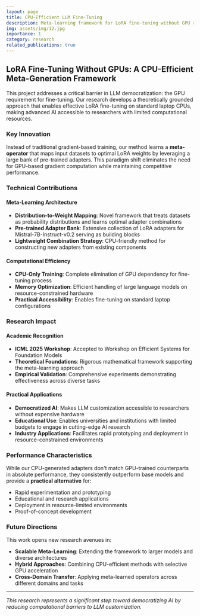 ```yaml
---
layout: page
title: CPU-Efficient LLM Fine-Tuning
description: Meta-learning framework for LoRA fine-tuning without GPU requirements
img: assets/img/12.jpg
importance: 1
category: research
related_publications: true
---
```


## LoRA Fine-Tuning Without GPUs: A CPU-Efficient Meta-Generation Framework

This project addresses a critical barrier in LLM democratization: the GPU requirement for fine-tuning. Our research develops a theoretically grounded approach that enables effective LoRA fine-tuning on standard laptop CPUs, making advanced AI accessible to researchers with limited computational resources.

### Key Innovation

Instead of traditional gradient-based training, our method learns a **meta-operator** that maps input datasets to optimal LoRA weights by leveraging a large bank of pre-trained adapters. This paradigm shift eliminates the need for GPU-based gradient computation while maintaining competitive performance.

### Technical Contributions

#### Meta-Learning Architecture
- **Distribution-to-Weight Mapping**: Novel framework that treats datasets as probability distributions and learns optimal adapter combinations
- **Pre-trained Adapter Bank**: Extensive collection of LoRA adapters for Mistral-7B-Instruct-v0.2 serving as building blocks
- **Lightweight Combination Strategy**: CPU-friendly method for constructing new adapters from existing components

#### Computational Efficiency
- **CPU-Only Training**: Complete elimination of GPU dependency for fine-tuning process
- **Memory Optimization**: Efficient handling of large language models on resource-constrained hardware
- **Practical Accessibility**: Enables fine-tuning on standard laptop configurations

### Research Impact

#### Academic Recognition
- **ICML 2025 Workshop**: Accepted to Workshop on Efficient Systems for Foundation Models
- **Theoretical Foundations**: Rigorous mathematical framework supporting the meta-learning approach
- **Empirical Validation**: Comprehensive experiments demonstrating effectiveness across diverse tasks

#### Practical Applications
- **Democratized AI**: Makes LLM customization accessible to researchers without expensive hardware
- **Educational Use**: Enables universities and institutions with limited budgets to engage in cutting-edge AI research
- **Industry Applications**: Facilitates rapid prototyping and deployment in resource-constrained environments

### Performance Characteristics

While our CPU-generated adapters don't match GPU-trained counterparts in absolute performance, they consistently outperform base models and provide a **practical alternative** for:
- Rapid experimentation and prototyping
- Educational and research applications
- Deployment in resource-limited environments
- Proof-of-concept development

### Future Directions

This work opens new research avenues in:
- **Scalable Meta-Learning**: Extending the framework to larger models and diverse architectures
- **Hybrid Approaches**: Combining CPU-efficient methods with selective GPU acceleration
- **Cross-Domain Transfer**: Applying meta-learned operators across different domains and tasks

---

*This research represents a significant step toward democratizing AI by reducing computational barriers to LLM customization.*
